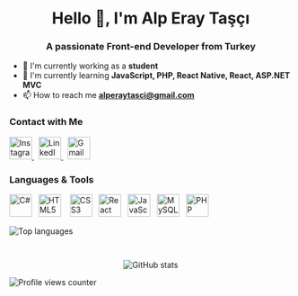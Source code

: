 <h1 align="center">Hello 👋, I'm Alp Eray Taşçı</h1>
<h3 align="center">A passionate Front-end Developer from Turkey</h3>

- 🔭 I'm currently working as a **student**
- 🌱 I'm currently learning **JavaScript, PHP, React Native, React, ASP.NET MVC**
- 📫 How to reach me <a href="mailto:alperaytasci@gmail.com">**alperaytasci@gmail.com**</a>  

### Contact with Me

<p align="left">
  <a href="https://instagram.com/alperaytasci" target="_blank">
    <img src="https://cdn.simpleicons.org/instagram/E4405F" height="40" alt="Instagram logo"/>
  </a>
  &nbsp;
  <a href="https://www.linkedin.com/in/alperaytasci" target="_blank">
    <img src="https://cdn.jsdelivr.net/gh/devicons/devicon/icons/linkedin/linkedin-original.svg" height="40" alt="LinkedIn logo"/>
  </a>
  &nbsp;
  <a href="mailto:alperaytasci@gmail.com" target="_blank">
    <img src="https://cdn.simpleicons.org/gmail/D14836" height="40" alt="Gmail logo"/>
  </a>
</p>

### Languages & Tools

<p align="left">
  <img src="https://cdn.jsdelivr.net/gh/devicons/devicon/icons/csharp/csharp-original.svg" height="40" alt="C#"/>
  &nbsp;
  <img src="https://cdn.jsdelivr.net/gh/devicons/devicon/icons/html5/html5-original.svg" height="40" alt="HTML5"/>
  &nbsp;&nbsp;
  <img src="https://cdn.jsdelivr.net/gh/devicons/devicon/icons/css3/css3-original.svg" height="40" alt="CSS3"/>
  &nbsp;
  <img src="https://cdn.jsdelivr.net/gh/devicons/devicon/icons/react/react-original.svg" height="40" alt="React Native"/>
  &nbsp;
  <img src="https://cdn.jsdelivr.net/gh/devicons/devicon/icons/javascript/javascript-original.svg" height="40" alt="JavaScript"/>
  &nbsp;
  <img src="https://cdn.jsdelivr.net/gh/devicons/devicon/icons/mysql/mysql-original.svg" height="40" alt="MySQL"/>
  &nbsp;
  <img src="https://cdn.jsdelivr.net/gh/devicons/devicon/icons/php/php-original.svg" height="40" alt="PHP"/>
</p>

<p align="left">
  <img src="https://github-readme-stats.vercel.app/api/top-langs?username=alpperay&show_icons=true&theme=dark&locale=en&layout=compact" alt="Top languages" />
</p>

<div style="height:15px;"></div>

<p align="center">
  <img src="https://github-readme-stats.vercel.app/api?username=alpperay&show_icons=true&theme=dark&locale=en" alt="GitHub stats" />
</p>

<p align="left">
  <img src="https://komarev.com/ghpvc/?username=alpperay" alt="Profile views counter" />
</p>